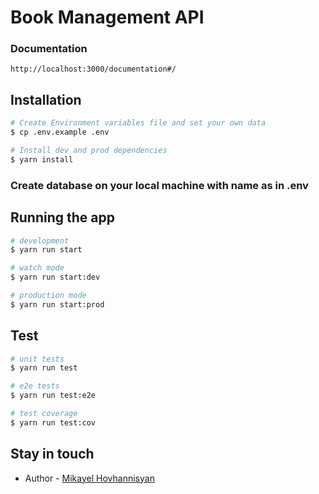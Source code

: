 # Book Management API

### Documentation
```
http://localhost:3000/documentation#/
```
## Installation

```bash
# Create Environment variables file and set your own data
$ cp .env.example .env

# Install dev and prod dependencies
$ yarn install
```

### Create database on your local machine with name as in .env

## Running the app

```bash
# development
$ yarn run start

# watch mode
$ yarn run start:dev

# production mode
$ yarn run start:prod
```

## Test

```bash
# unit tests
$ yarn run test

# e2e tests
$ yarn run test:e2e

# test coverage
$ yarn run test:cov
```

## Stay in touch

- Author - [Mikayel Hovhannisyan](https://github.com/mikayel00)

